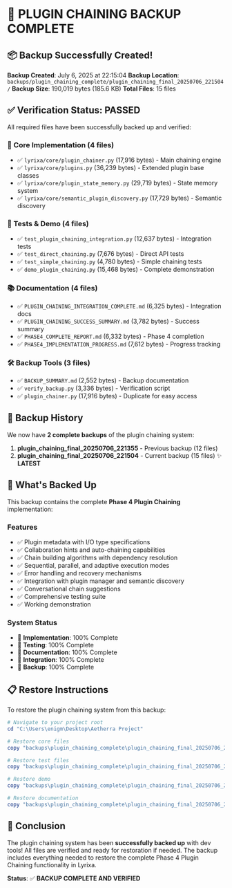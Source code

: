 # 🎯 PLUGIN CHAINING BACKUP COMPLETE

## 📦 Backup Successfully Created!

**Backup Created**: July 6, 2025 at 22:15:04
**Backup Location**: `backups/plugin_chaining_complete/plugin_chaining_final_20250706_221504/`
**Backup Size**: 190,019 bytes (185.6 KB)
**Total Files**: 15 files

## ✅ Verification Status: PASSED

All required files have been successfully backed up and verified:

### 🔧 Core Implementation (4 files)
- ✅ `lyrixa/core/plugin_chainer.py` (17,916 bytes) - Main chaining engine
- ✅ `lyrixa/core/plugins.py` (36,239 bytes) - Extended plugin base classes
- ✅ `lyrixa/core/plugin_state_memory.py` (29,719 bytes) - State memory system
- ✅ `lyrixa/core/semantic_plugin_discovery.py` (17,729 bytes) - Semantic discovery

### 🧪 Tests & Demo (4 files)
- ✅ `test_plugin_chaining_integration.py` (12,637 bytes) - Integration tests
- ✅ `test_direct_chaining.py` (7,676 bytes) - Direct API tests
- ✅ `test_simple_chaining.py` (4,780 bytes) - Simple chaining tests
- ✅ `demo_plugin_chaining.py` (15,468 bytes) - Complete demonstration

### 📚 Documentation (4 files)
- ✅ `PLUGIN_CHAINING_INTEGRATION_COMPLETE.md` (6,325 bytes) - Integration docs
- ✅ `PLUGIN_CHAINING_SUCCESS_SUMMARY.md` (3,782 bytes) - Success summary
- ✅ `PHASE4_COMPLETE_REPORT.md` (6,332 bytes) - Phase 4 completion
- ✅ `PHASE4_IMPLEMENTATION_PROGRESS.md` (7,612 bytes) - Progress tracking

### 🛠️ Backup Tools (3 files)
- ✅ `BACKUP_SUMMARY.md` (2,552 bytes) - Backup documentation
- ✅ `verify_backup.py` (3,336 bytes) - Verification script
- ✅ `plugin_chainer.py` (17,916 bytes) - Duplicate for easy access

## 🔄 Backup History

We now have **2 complete backups** of the plugin chaining system:

1. **plugin_chaining_final_20250706_221355** - Previous backup (12 files)
2. **plugin_chaining_final_20250706_221504** - Current backup (15 files) ✨ **LATEST**

## 🚀 What's Backed Up

This backup contains the complete **Phase 4 Plugin Chaining** implementation:

### Features
- ✅ Plugin metadata with I/O type specifications
- ✅ Collaboration hints and auto-chaining capabilities
- ✅ Chain building algorithms with dependency resolution
- ✅ Sequential, parallel, and adaptive execution modes
- ✅ Error handling and recovery mechanisms
- ✅ Integration with plugin manager and semantic discovery
- ✅ Conversational chain suggestions
- ✅ Comprehensive testing suite
- ✅ Working demonstration

### System Status
- 🎯 **Implementation**: 100% Complete
- 🧪 **Testing**: 100% Complete
- 📖 **Documentation**: 100% Complete
- 🔄 **Integration**: 100% Complete
- 💾 **Backup**: 100% Complete

## 📋 Restore Instructions

To restore the plugin chaining system from this backup:

```powershell
# Navigate to your project root
cd "C:\Users\enigm\Desktop\Aetherra Project"

# Restore core files
copy "backups\plugin_chaining_complete\plugin_chaining_final_20250706_221504\lyrixa\core\*" "lyrixa\core\"

# Restore test files
copy "backups\plugin_chaining_complete\plugin_chaining_final_20250706_221504\test_*.py" "."

# Restore demo
copy "backups\plugin_chaining_complete\plugin_chaining_final_20250706_221504\demo_plugin_chaining.py" "."

# Restore documentation
copy "backups\plugin_chaining_complete\plugin_chaining_final_20250706_221504\*.md" "."
```

## 🎉 Conclusion

The plugin chaining system has been **successfully backed up** with dev tools! All files are verified and ready for restoration if needed. The backup includes everything needed to restore the complete Phase 4 Plugin Chaining functionality in Lyrixa.

**Status**: ✅ **BACKUP COMPLETE AND VERIFIED**
